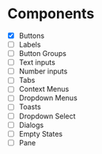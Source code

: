 # Components

- [x] Buttons
- [ ] Labels
- [ ] Button Groups
- [ ] Text inputs
- [ ] Number inputs
- [ ] Tabs
- [ ] Context Menus
- [ ] Dropdown Menus
- [ ] Toasts
- [ ] Dropdown Select
- [ ] Dialogs
- [ ] Empty States
- [ ] Pane
